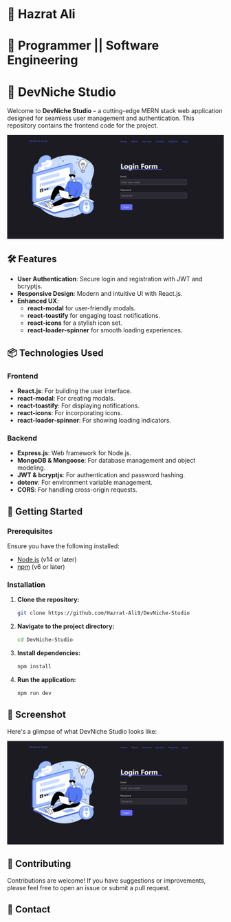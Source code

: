 # 🍅 Hazrat Ali

# 🍏 Programmer || Software Engineering

# 🥭 DevNiche Studio

Welcome to **DevNiche Studio** – a cutting-edge MERN stack web application designed for seamless user management and authentication. This repository contains the frontend code for the project.

![DevNiche Studio](demo.png)

## 🛠 Features

- **User Authentication**: Secure login and registration with JWT and bcryptjs.
- **Responsive Design**: Modern and intuitive UI with React.js.
- **Enhanced UX**:
  - **react-modal** for user-friendly modals.
  - **react-toastify** for engaging toast notifications.
  - **react-icons** for a stylish icon set.
  - **react-loader-spinner** for smooth loading experiences.

## 📦 Technologies Used

### Frontend

- **React.js**: For building the user interface.
- **react-modal**: For creating modals.
- **react-toastify**: For displaying notifications.
- **react-icons**: For incorporating icons.
- **react-loader-spinner**: For showing loading indicators.

### Backend

- **Express.js**: Web framework for Node.js.
- **MongoDB & Mongoose**: For database management and object modeling.
- **JWT & bcryptjs**: For authentication and password hashing.
- **dotenv**: For environment variable management.
- **CORS**: For handling cross-origin requests.

## 🔗 Getting Started

### Prerequisites

Ensure you have the following installed:

- [Node.js](https://nodejs.org/) (v14 or later)
- [npm](https://www.npmjs.com/) (v6 or later)

### Installation

1. **Clone the repository:**

    ```bash
    git clone https://github.com/Hazrat-Ali9/DevNiche-Studio
    ```

2. **Navigate to the project directory:**

    ```bash
    cd DevNiche-Studio
    ```

3. **Install dependencies:**

    ```bash
    npm install
    ```

4. **Run the application:**

    ```bash
    npm run dev
    ```


## 📸 Screenshot

Here's a glimpse of what DevNiche Studio looks like:

![Screenshot](demo.png)

## 📝 Contributing

Contributions are welcome! If you have suggestions or improvements, please feel free to open an issue or submit a pull request.

## 📧 Contact
